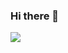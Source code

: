 ### Hi there 👋
<a href="#">
  <img src="https://github-readme-stats.vercel.app/api?username=alexisrolland&show_icons=true&hide_border=true&icon_color=586069&title_color=a0a9af">
</a>

<!--
**alexisrolland/alexisrolland** is a ✨ _special_ ✨ repository because its `README.md` (this file) appears on your GitHub profile.

Here are some ideas to get you started:

- 🔭 I’m currently working on ...
- 🌱 I’m currently learning ...
- 👯 I’m looking to collaborate on ...
- 🤔 I’m looking for help with ...
- 💬 Ask me about ...
- 📫 How to reach me: ...
- 😄 Pronouns: ...
- ⚡ Fun fact: ...
-->
